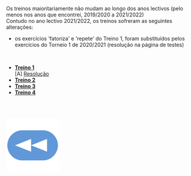 Os treinos maioritariamente não mudam ao longo dos anos lectivos (pelo menos nos anos que encontrei, 2019/2020 a 2021/2022)
<br>Contudo no ano lectivo 2021/2022, os treinos sofreram as seguintes alterações:
* os exercícios 'fatoriza' e 'repete' do Treino 1, foram substituídos pelos exercícios do Torneio 1 de 2020/2021 (resolução na página de testes)

<br>

* [**Treino 1**](https://codeboard.io/projects/148692)
<br>    [A] [Resolução](torneio1-res.md)
* [**Treino 2**](https://codeboard.io/projects/153023)
* [**Treino 3**](https://codeboard.io/projects/155406)
* [**Treino 4**](https://codeboard.io/projects/155407)

<br><br>

[![retroceder](https://raw.githubusercontent.com/David81820/Recursos-LCC/main/Rewind.png)](https://david81820.github.io/Recursos-LCC/2ano/2sem/LA2)
